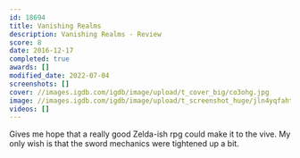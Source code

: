 ```yaml
---
id: 18694
title: Vanishing Realms
description: Vanishing Realms - Review
score: 8
date: 2016-12-17
completed: true
awards: []
modified_date: 2022-07-04
screenshots: []
cover: //images.igdb.com/igdb/image/upload/t_cover_big/co3ohg.jpg
image: //images.igdb.com/igdb/image/upload/t_screenshot_huge/jln4yqfahtivg9hrptrr.jpg
videos: []
---
```

Gives me hope that a really good Zelda-ish rpg  could make it to the vive. My only wish is that the sword mechanics were tightened up a bit.